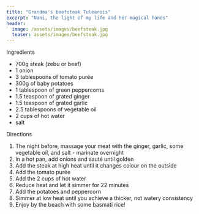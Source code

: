 ```yaml
---
title: "Grandma's beefsteak Tuléarois"
excerpt: "Nani, the light of my life and her magical hands"
header:
  image: /assets/images/beefsteak.jpg
  teaser: assets/images/beefsteak.jpg
---
```


Ingredients
 
* 700g steak (zebu or beef)
* 1 onion
* 3 tablespoons of tomato purée
* 300g of baby potatoes
* 1 tablespoon of green peppercorns
* 1.5 teaspoon of grated ginger
* 1.5 teaspoon of grated garlic
* 2.5 tablespoons of vegetable oil
* 2 cups of hot water
* salt

Directions

1. The night before, massage your meat with the ginger, garlic, some vegetable oil, and salt - marinate overnight
2. In a hot pan, add onions and sauté until golden
3. Add the steak at high heat until it changes colour on the outside
4. Add the tomato purée
5. Add the 2 cups of hot water
6. Reduce heat and let it simmer for 22 minutes
7. Add the potatoes and peppercorn
8. Simmer at low heat until you achieve a thicker, not watery consistency
9. Enjoy by the beach with some basmati rice!
